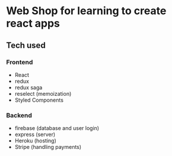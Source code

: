 # Web Shop for learning to create react apps

## Tech used

### Frontend

-   React
-   redux
-   redux saga
-   reselect (memoization)
-   Styled Components

### Backend

-   firebase (database and user login)
-   express (server)
-   Heroku (hosting)
-   Stripe (handling payments)
